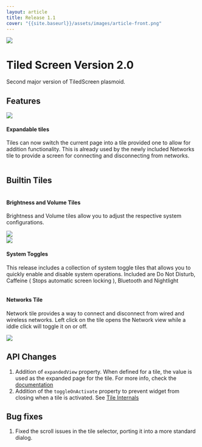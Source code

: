 ```yaml
---
layout: article
title: Release 1.1
cover: "{{site.baseurl}}/assets/images/article-front.png"
---
```


<img class="background" src="{{site.baseurl}}/assets/images/article-front.png" />

# Tiled Screen Version 2.0

Second major version of TiledScreen plasmoid.

<!--
## Tiled Tray

<div class="tile rounded blue">
    <div class="grid x2 adaptive stretch-width">
        <div class="flex column spaced">
            <h4> Introducing Tiled Tray </h4>
            <p> Tiled Tray is a new widget in the Tiled Widgets collection. It provides a flexible tile popup that you can turn into any type of Plasmoid using Tiles. </p>
        </div>
        <img src="{{site.baseurl}}/assets/images/v1-tile-menu.png" />
    </div>
</div>
-->

## Features

<div class="tile rounded">
    <div class="grid x2 adaptive stretch-width">
        <img src="{{site.baseurl}}/assets/images/v1-backed-tiles.png" />
        <div class="flex column spaced">
            <h4> Expandable tiles </h4>
            <p> Tiles can now switch the current page into a tile provided one to allow for addition functionality. This is already used by the newly included Networks tile to provide a screen for connecting and disconnecting from networks.</p>
        </div>
    </div>
</div>

## Builtin Tiles

<div class="tile rounded brown">
    <div class="grid x2 adaptive stretch-width">
        <div class="flex column spaced">
            <h4> Brightness and Volume Tiles </h4>
            <p> Brightness and Volume tiles allow you to adjust the respective system configurations. </p>
        </div>
        <img src="{{site.baseurl}}/assets/images/v1-calendar.png" />
    </div>
</div>

<div class="tile rounded">
    <div class="grid x2 adaptive stretch-width">
        <img src="{{site.baseurl}}/assets/images/v1-outlined-binaryclock.png" />
        <div class="flex column spaced">
            <h4> System Toggles </h4>
            <p> This release includes a collection of system toggle tiles that allows you to quickly enable and disable system operations. Included are Do Not Disturb, Caffeine ( Stops automatic screen locking ), Bluetooth and Nightlight </p>
        </div>
    </div>
</div>

<div class="tile rounded purple">
    <div class="grid x2 adaptive stretch-width">
        <div class="flex column spaced">
            <h4> Networks Tile </h4>
            <p> Network tile provides a way to connect and disconnect from wired and wireless networks. Left click on the tile opens the Network view while a iddle click will toggle it on or off. </p>
        </div>
        <img src="{{site.baseurl}}/assets/images/v1-outlined-binaryclock.png" />
    </div>
</div>

## API Changes

1. Addition of `expandedView` property. When defined for a tile, the value is used as the expanded page for the tile. For more info, check the [documentation]({{site.baseurl}}/docs#expanded-view)
1. Addition of the `toggleOnActivate` property to prevent widget from closing when a tile is activated. See [Tile Internals]({{site.baseurl}}/docs#tile-internals)

## Bug fixes

1. Fixed the scroll issues in the tile selector, porting it into a more standard dialog.
